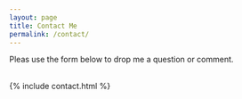 ```yaml
---
layout: page
title: Contact Me
permalink: /contact/
---
```


Pleas use the form below to drop me a question or comment.  

<br>
{% include contact.html %}

